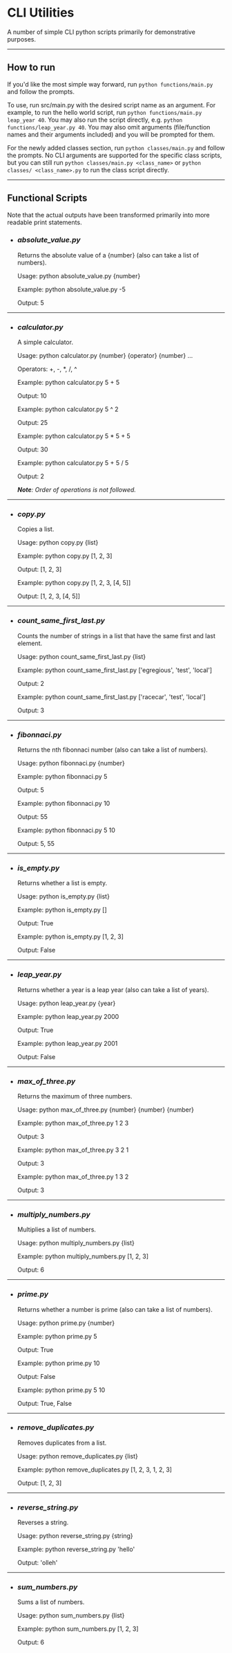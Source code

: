 # CLI Utilities

A number of simple CLI python scripts primarily for demonstrative purposes.

---

## **How to run**

If you'd like the most simple way forward, run `python functions/main.py` and follow the prompts.

To use, run src/main.py with the desired script name as an argument. For example, to run the hello world script, run `python functions/main.py leap_year 40`. You may also run the script directly, e.g. `python functions/leap_year.py 40`. You may also omit arguments (file/function names and their arguments included) and you will be prompted for them.

For the newly added classes section, run `python classes/main.py` and follow the prompts. No CLI arguments are supported for the specific class scripts, but you can still run `python classes/main.py <class_name>` or `python classes/ <class_name>.py` to run the class script directly.

---

## **Functional Scripts**

Note that the actual outputs have been transformed primarily into more readable print statements.

- ### _absolute_value.py_

  Returns the absolute value of a {number} (also can take a list of numbers).

  Usage: python absolute_value.py {number}

  Example: python absolute_value.py -5

  Output: 5

---

- ### _calculator.py_

  A simple calculator.

  Usage: python calculator.py {number} {operator} {number} ...

  Operators: +, -, \*, /, ^

  Example: python calculator.py 5 + 5

  Output: 10

  Example: python calculator.py 5 ^ 2

  Output: 25

  Example: python calculator.py 5 \* 5 + 5

  Output: 30

  Example: python calculator.py 5 + 5 / 5

  Output: 2

  _**Note**: Order of operations is not followed._

---

- ### _copy.py_

  Copies a list.

  Usage: python copy.py {list}

  Example: python copy.py [1, 2, 3]

  Output: [1, 2, 3]

  Example: python copy.py [1, 2, 3, [4, 5]]

  Output: [1, 2, 3, [4, 5]]

---

- ### _count_same_first_last.py_

  Counts the number of strings in a list that have the same first and last element.

  Usage: python count_same_first_last.py {list}

  Example: python count_same_first_last.py ['egregious', 'test', 'local']

  Output: 2

  Example: python count_same_first_last.py ['racecar', 'test', 'local']

  Output: 3

---

- ### _fibonnaci.py_

  Returns the nth fibonnaci number (also can take a list of numbers).

  Usage: python fibonnaci.py {number}

  Example: python fibonnaci.py 5

  Output: 5

  Example: python fibonnaci.py 10

  Output: 55

  Example: python fibonnaci.py 5 10

  Output: 5, 55

---

- ### _is_empty.py_

  Returns whether a list is empty.

  Usage: python is_empty.py {list}

  Example: python is_empty.py []

  Output: True

  Example: python is_empty.py [1, 2, 3]

  Output: False

---

- ### _leap_year.py_

  Returns whether a year is a leap year (also can take a list of years).

  Usage: python leap_year.py {year}

  Example: python leap_year.py 2000

  Output: True

  Example: python leap_year.py 2001

  Output: False

---

- ### _max_of_three.py_

  Returns the maximum of three numbers.

  Usage: python max_of_three.py {number} {number} {number}

  Example: python max_of_three.py 1 2 3

  Output: 3

  Example: python max_of_three.py 3 2 1

  Output: 3

  Example: python max_of_three.py 1 3 2

  Output: 3

---

- ### _multiply_numbers.py_

  Multiplies a list of numbers.

  Usage: python multiply_numbers.py {list}

  Example: python multiply_numbers.py [1, 2, 3]

  Output: 6

---

- ### _prime.py_

  Returns whether a number is prime (also can take a list of numbers).

  Usage: python prime.py {number}

  Example: python prime.py 5

  Output: True

  Example: python prime.py 10

  Output: False

  Example: python prime.py 5 10

  Output: True, False

---

- ### _remove_duplicates.py_

  Removes duplicates from a list.

  Usage: python remove_duplicates.py {list}

  Example: python remove_duplicates.py [1, 2, 3, 1, 2, 3]

  Output: [1, 2, 3]

---

- ### _reverse_string.py_

  Reverses a string.

  Usage: python reverse_string.py {string}

  Example: python reverse_string.py 'hello'

  Output: 'olleh'

---

- ### _sum_numbers.py_

  Sums a list of numbers.

  Usage: python sum_numbers.py {list}

  Example: python sum_numbers.py [1, 2, 3]

  Output: 6
